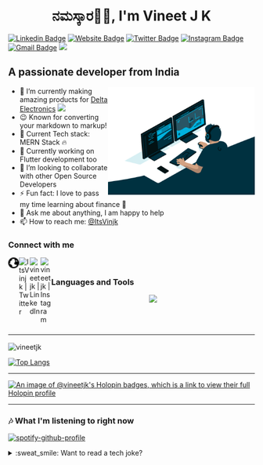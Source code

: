 <h1 align="center">  
 ನಮಸ್ಕಾರ🙏🏻, I'm Vineet J K
 </h1>

[![Linkedin Badge](https://img.shields.io/badge/-vineetjk-blue?style=flat&logo=Linkedin&logoColor=white&link=https://www.linkedin.com/in/vineetjk/)](https://www.linkedin.com/in/vineetjk)
[![Website Badge](https://img.shields.io/badge/-vineetjk.me-47CCCC?style=flat&logo=Google-Chrome&logoColor=white&link=https://piyushmehta.com)](https://vineetjk.me)
[![Twitter Badge](https://img.shields.io/badge/-@ItsVinjk-1ca0f1?style=flat&labelColor=1ca0f1&logo=twitter&logoColor=white&link=https://twitter.com/ItsVinjk)](https://twitter.com/ItsVinjk)
[![Instagram Badge](https://img.shields.io/badge/-@vineeet.js-purple?style=flat&logo=instagram&logoColor=white&link=https://instagram.com/vineeet.js/)](https://instagram.com/vineeet.js)
[![Gmail Badge](https://img.shields.io/badge/-vineetjk-c14438?style=flat&logo=Gmail&logoColor=white&link=mailto:vinjkcodes@gmail.com)](mailto:vinjkcodes@gmail.com)
![](https://komarev.com/ghpvc/?username=vineetjk&style=flat-square&color=blueviolet)

## A passionate developer from India

 <img align="right" alt="GIF" src="https://github.com/piyush97/piyush97/blob/master/code.gif?raw=true" width="300" height="220" />

- 🔭 I’m currently making amazing products for [Delta Electronics](https://deltaww.com) <img src="https://media.giphy.com/media/WUlplcMpOCEmTGBtBW/giphy.gif" width="30">
- 😉 Known for converting your markdown to markup!
- 🌱 Current Tech stack: MERN Stack 🔥
- 📱 Currently working on Flutter development too
- 👯 I’m looking to collaborate with other Open Source Developers
- ⚡ Fun fact: I love to pass my time learning about finance 💸
- 💬 Ask me about anything, I am happy to help
- 📫 How to reach me: [@ItsVinjk](https://twitter.com/ItsVinjk)

### Connect with me

[<img align="left" alt="vineetjk.me" width="22px" src="https://raw.githubusercontent.com/iconic/open-iconic/master/svg/globe.svg" />][website]

[<img align="left" alt="ItsVinjk | Twitter" width="22px" src="https://cdn.jsdelivr.net/npm/simple-icons@v3/icons/twitter.svg" />][twitter]
[<img align="left" alt="vineetjk | LinkedIn" width="22px" src="https://cdn.jsdelivr.net/npm/simple-icons@v3/icons/linkedin.svg" />][linkedin]
[<img align="left" alt="vineetjk | Instagram" width="22px" src="https://cdn.jsdelivr.net/npm/simple-icons@v3/icons/instagram.svg" />][instagram]

<br />

### Languages and Tools

<p align="center">
  <a href="https://skillicons.dev">
    <img src="https://skillicons.dev/icons?i=androidstudio,arduino,aws,azure,bash,bootstrap,c,cs,css,dart,django,docker,express,figma,firebase,flask,flutter,gcp,git,github,go,grafana,graphql,heroku,html,js,jquery,jest,kotlin,md,matlab,mongodb,mysql,netlify,nextjs,nodejs,ps,postgres,postman,powershell,prisma,prometheus,py,raspberrypi,react,redis,redux,replit,styledcomponents,supabase,svg,tailwind,threejs,visualstudio,vscode,xd" />
  </a>
</p>

<br/>
<br/>

---

<p><img align="center" src="https://github-readme-streak-stats.herokuapp.com/?user=vineetjk&" alt="vineetjk" /></p>

  [![Top Langs](https://github-readme-stats.vercel.app/api/top-langs/?username=vineetjk&layout=compact&hide=JupyterNotebook)](https://github.com/vineetjk)

---
[![An image of @vineetjk's Holopin badges, which is a link to view their full Holopin profile](https://holopin.me/vineetjk)](https://holopin.io/@vineetjk)

---

### 🎶 What I'm listening to right now

[![spotify-github-profile](https://spotify-github-profile.vercel.app/api/view?uid=31bc3duqobyj7uw6kewmwiqpfnxi&cover_image=true&theme=default)](https://spotify-github-profile.vercel.app/api/view?uid=31bc3duqobyj7uw6kewmwiqpfnxi&redirect=true)

<!-- <details>
  <summary>:zap: Github Stats</summary>

![vineetjk's github stats](https://github-readme-stats.vercel.app/api?username=vineetjk&count_private=true&show_icons=true)

</details> -->

<details>
 <summary>:sweat_smile: Want to read a tech joke? </summary>

 ![Jokes Card](https://readme-jokes.vercel.app/api)

 </details>

[website]: https://vineetjk.me
[twitter]: https://twitter.com/ItsVinjk
[instagram]: https://instagram.com/vineetjk
[linkedin]: https://linkedin.com/in/vineetjk
[webdev]: https://vineetjk.me
